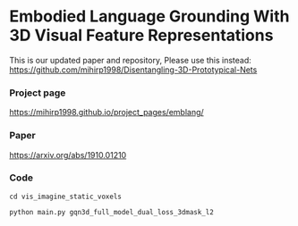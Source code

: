 # Embodied Language Grounding With 3D Visual Feature Representations

This is our updated paper and repository, Please use this instead:
https://github.com/mihirp1998/Disentangling-3D-Prototypical-Nets


### Project page

https://mihirp1998.github.io/project_pages/emblang/

### Paper
https://arxiv.org/abs/1910.01210

### Code
```
cd vis_imagine_static_voxels

python main.py gqn3d_full_model_dual_loss_3dmask_l2
```
